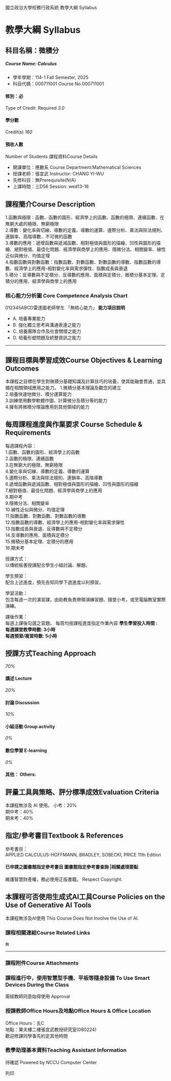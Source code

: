 國立政治大學校務行政系統 教學大綱 Syllabus
# 教學大綱 Syllabus
##  科目名稱：微積分
#####  Course Name: Calculus
  * 學年學期：114-1 Fall Semester, 2025 
  * 科目代碼：000711001 Course No.000711001


#### 修別：必
Type of Credit: Required 
_3.0_
#### 學分數
Credit(s)
_160_
#### 預收人數
Number of Students
課程資料Course Details
  * 開課單位：應數系 Course Department:Mathematical Sciences 
  * 授課老師：張宜武 Instructor: CHANG YI-WU 
  * 先修科目：無Prerequisite(N/A)
  * 上課時間：三D56 Session: wed13-16


##  課程簡介Course Description
1.函數與極限：函數、函數的圖形、經濟學上的函數、函數的極限、連續函數、在無窮大處的極限、無窮極限  
2.導數：變化率與切線、導數的定義、導數的運算、邊際分析、乘法與除法規則、連鎖率、高階導數、不可微的函數  
3.導數的應用：遞增函數與遞減函數、相對極值與圖形的描繪、凹性與圖形的描繪、絕對極值、最佳化問題、經濟學與商學上的應用、隱微分法、相關變率、線性近似與微分、均值定理  
4.指數函數與對數函數：指數函數、對數函數、對數函數的導數、指數函數的導數、經濟學上的應用-相對變化率與需求彈性、指數成長與衰退  
5.積分：反導數與不定積分、反導數的應用、面積與定積分、微積分基本定理、定積分的應用、經濟學與商學上的應用
###  核心能力分析圖 Core Competence Analysis Chart
012345ABCD雷達圖老師學生
「無核心能力」 
**能力項目說明**
  * A. 培養專業能力
  * B. 強化獨立思考與溝通表達之能力
  * C. 培養團隊合作及社會關懷之能力
  * D. 培養形塑問題及統整資訊之能力


* * *
##  課程目標與學習成效Course Objectives & Learning Outcomes 
本課程之目標在學生對微積分基礎知識及計算技巧的培養，使其能融會貫通，並具備在相關領域應用之能力。
1.微積分基本理論及觀念的建立  
2.培養快速地微分、積分運算能力  
3.訓練使用數學軟體作圖、計算微分及積分等的能力  
4.擁有將微積分理論應用到其他領域的能力
##  每周課程進度與作業要求 Course Schedule & Requirements
每週課程內容：  
1.函數、函數的圖形、經濟學上的函數  
2.函數的極限、連續函數  
3.在無窮大的極限、無窮極限  
4.變化率與切線、導數的定義、導數的運算  
5.邊際分析、乘法與除法規則、連鎖率、高階導數  
6.遞增函數與遞減函數、相對極值與圖形的描繪、凹性與圖形的描繪  
7.絕對極值、最佳化問題、經濟學與商學上的應用  
8.期中考  
9.隱微分法、相關變率  
10.線性近似與微分、均值定理  
11.指數函數、對數函數、對數函數的導數  
12.指數函數的導數、經濟學上的應用-相對變化率與需求彈性  
13.指數成長與衰退、反導數與不定積分  
14.反導數的應用、面積與定積分  
15.微積分基本定理、定積分的應用  
16.期末考  
  
授課方式：  
以傳統板書授課配合學生小組討論、解題。  
  
學生預習：  
配合上述進度，預先告知同學下週進度以利預習。  
  
學習活動：  
包含每週一次的演習課，由助教負責帶領演練習題、隨堂小考，或至電腦教室實際演練。  
  
課後作業：  
每週上課後勾選之習題。
每周均按課程進度指定作業內容
**學生學習投入時間 :   
每週課堂教學時數: 3小時   
每週預習/複習時數: 5小時**
##  授課方式Teaching Approach
_70%_
####  講述 Lecture
_20%_
####  討論 Discussion
_10%_
####  小組活動 Group activity
_0%_
####  數位學習 E-learning
_0%_
####  其他： Others:
##  評量工具與策略、評分標準成效Evaluation Criteria
本課程無涉及 AI 使用。
小考：20%   
期中考：40%   
期末考：40%
##  指定/參考書目Textbook & References
  
  
參考書目：  
APPLIED CALCULUS-HOFFMANN, BRADLEY, SOBECKI, PRICE
11th Edition
####  已申請之圖書館指定參考書目  圖書館指定參考書查詢 |相關處理要點
維護智慧財產權，務必使用正版書籍。 Respect Copyright.
##  本課程可否使用生成式AI工具Course Policies on the Use of Generative AI Tools
本課程無涉及AI使用 This Course Does Not Involve the Use of AI.
###  課程相關連結Course Related Links
```
無
```

* * *
###  課程附件Course Attachments
###  課程進行中，使用智慧型手機、平板等隨身設備 To Use Smart Devices During the Class
需經教師同意始得使用  Approval
###  授課教師Office Hours及地點Office Hours & Office Location
Office Hours：五C  
地點：果夫樓二樓張宜武教授研究室(080224)  
歡迎修課同學事先約定其他時間
###  教學助理基本資料Teaching Assistant Information
待確認
Powered by NCCU Computer Center
  
列印
